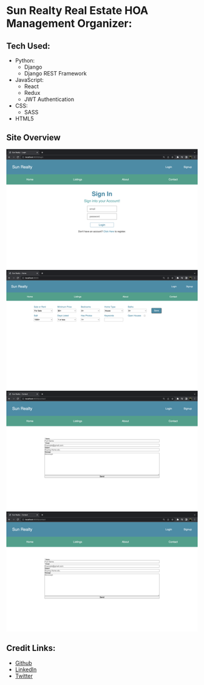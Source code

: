 # Sun Realty Real Estate HOA Management Organizer:

## Tech Used: 
- Python:
    * Django 
    * Django REST Framework
- JavaScript:
    * React 
    * Redux
    * JWT Authentication
- CSS:
    * SASS
- HTML5

## Site Overview
![Signin](./overview/sun_signin.png)       
![Listings](./overview/sun_listings.png)       
![Contact](./overview/sun_contact.png)       
![About](./overview/sun_contact.png)       

## Credit Links: 
* [Github](https://www.github.com/neoj1sec142)       
* [LinkedIn](https://linkedin.com/in/markharmon142)       
* [Twitter](https://www.twitter.com/ManicNeo142)       
